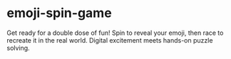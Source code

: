 # emoji-spin-game
Get ready for a double dose of fun! Spin to reveal your emoji, then race to recreate it in the real world. Digital excitement meets hands-on puzzle solving.
